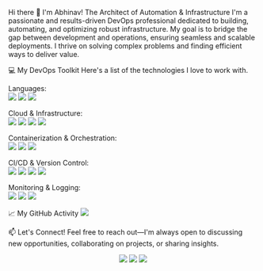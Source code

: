 Hi there 👋 I'm Abhinav!
The Architect of Automation & Infrastructure
I'm a passionate and results-driven DevOps professional dedicated to building, automating, and optimizing robust infrastructure. My goal is to bridge the gap between development and operations, ensuring seamless and scalable deployments. I thrive on solving complex problems and finding efficient ways to deliver value.

💻 My DevOps Toolkit
Here's a list of the technologies I love to work with.

<p align="left">

Languages:
<br/>
<a href="#"><img src="https://img.shields.io/badge/-Python-3776AB?style=for-the-badge&logo=python&logoColor=white" /></a>
<a href="#"><img src="https://img.shields.io/badge/-C++-00599C?style=for-the-badge&logo=cplusplus&logoColor=white" /></a>
<a href="#"><img src="https://img.shields.io/badge/-Shell_Script-121011?style=for-the-badge&logo=gnubash&logoColor=white" /></a>
<br/>

Cloud & Infrastructure:
<br/>
<a href="#"><img src="https://img.shields.io/badge/-AWS-232F3E?style=for-the-badge&logo=amazon-aws&logoColor=white" /></a>
<a href="#"><img src="https://img.shields.io/badge/-Terraform-7B42BC?style=for-the-badge&logo=terraform&logoColor=white" /></a>
<a href="#"><img src="https://img.shields.io/badge/-Ansible-EE0000?style=for-the-badge&logo=ansible&logoColor=white" /></a>
<a href="#"><img src="https://img.shields.io/badge/-Azure-0078D4?style=for-the-badge&logo=microsoft-azure&logoColor=white" /></a>
<br/>

Containerization & Orchestration:
<br/>
<a href="#"><img src="https://img.shields.io/badge/-Docker-2496ED?style=for-the-badge&logo=docker&logoColor=white" /></a>
<a href="#"><img src="https://img.shields.io/badge/-Kubernetes-326CE5?style=for-the-badge&logo=kubernetes&logoColor=white" /></a>
<a href="#"><img src="https://img.shields.io/badge/-Helm-0F1689?style=for-the-badge&logo=helm&logoColor=white" /></a>
<br/>

CI/CD & Version Control:
<br/>
<a href="#"><img src="https://img.shields.io/badge/-Git-F05032?style=for-the-badge&logo=git&logoColor=white" /></a>
<a href="#"><img src="https://img.shields.io/badge/-Jenkins-D24939?style=for-the-badge&logo=jenkins&logoColor=white" /></a>
<a href="#"><img src="https://img.shields.io/badge/-GitHub_Actions-2088FF?style=for-the-badge&logo=github-actions&logoColor=white" /></a>
<a href="#"><img src="https://img.shields.io/badge/-GitLab_CI-FCA326?style=for-the-badge&logo=gitlab&logoColor=white" /></a>
<br/>

Monitoring & Logging:
<br/>
<a href="#"><img src="https://img.shields.io/badge/-Prometheus-E6522C?style=for-the-badge&logo=prometheus&logoColor=white" /></a>
<a href="#"><img src="https://img.shields.io/badge/-Grafana-F46800?style=for-the-badge&logo=grafana&logoColor=white" /></a>
<a href="#"><img src="https://img.shields.io/badge/-ELK_Stack-000000?style=for-the-badge&logo=elasticsearch&logoColor=white" /></a>

</p> 

📈 My GitHub Activity
<img src="https://github-profile-trophy.vercel.app/?username=abhinav&theme=onedark&no-frame=true&no-bg=true" />

📫 Let's Connect!
Feel free to reach out—I'm always open to discussing new opportunities, collaborating on projects, or sharing insights.

<p align="center">
<a href="mailto:youremail@example.com"><img src="https://img.shields.io/badge/Email-D14836?style=for-the-badge&logo=gmail&logoColor=white"></a>
<a href="https://www.linkedin.com/in/your-linkedin-profile"><img src="https://img.shields.io/badge/LinkedIn-0077B5?style=for-the-badge&logo=linkedin&logoColor=white"></a>
<a href="https://your-portfolio-website.com"><img src="https://img.shields.io/badge/Portfolio-266150?style=for-the-badge&logo=vercel&logoColor=white"></a>
</p>

